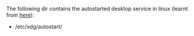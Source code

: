 The following dir contains the autostarted desktop service in linux (learnt from [here][1]):
 - /etc/xdg/autostart/

[1]: https://appuals.com/stop-teamviewer-loading-automatically-linux/
